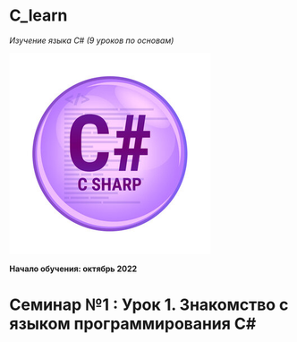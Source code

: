 # C_learn

*Изучение языка С# (9 уроков по основам)*

![Логотип C#](logoC.jpg)

**Начало обучения: октябрь 2022**

# Семинар №1 : Урок 1. Знакомство с языком программирования С#
 
